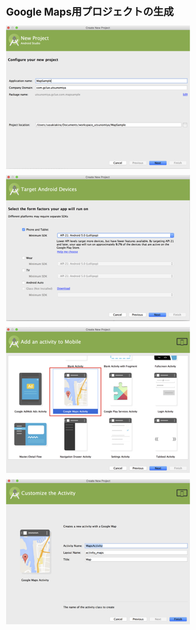 # Google Maps用プロジェクトの生成

![map0101](img-map01/map0101.png)

![map0102](img-map01/map0102.png)

![map0103](img-map01/map0103.png)

![map0104](img-map01/map0104.png)


